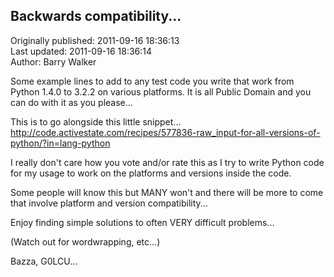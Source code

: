 ## Backwards compatibility...  
Originally published: 2011-09-16 18:36:13  
Last updated: 2011-09-16 18:36:14  
Author: Barry Walker  
  
Some example lines to add to any test code you write that work from Python 1.4.0 to 3.2.2 on various platforms.
It is all Public Domain and you can do with it as you please...

This is to go alongside this little snippet...
http://code.activestate.com/recipes/577836-raw_input-for-all-versions-of-python/?in=lang-python

I really don't care how you vote and/or rate this as I try to write Python code for my usage
to work on the platforms and versions inside the code.

Some people will know this but MANY won't and there will be more to come that involve platform
and version compatibility...

Enjoy finding simple solutions to often VERY difficult problems...

(Watch out for wordwrapping, etc...)

Bazza, G0LCU...
